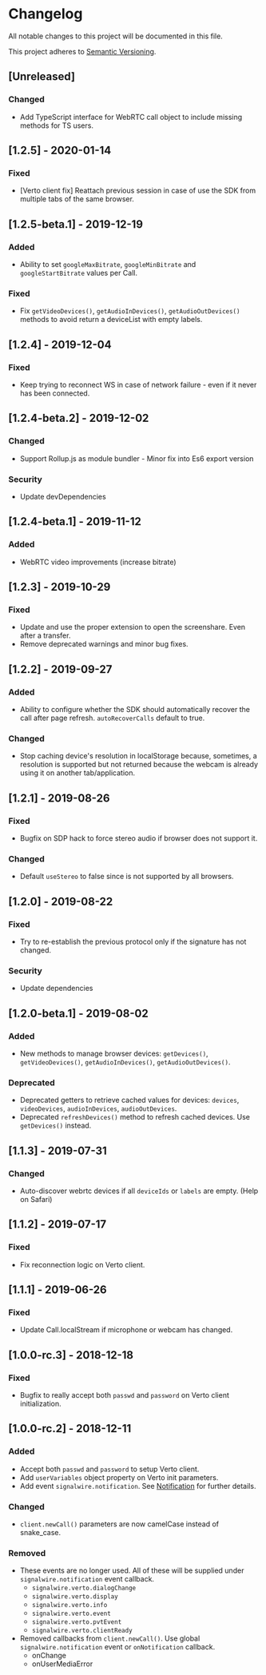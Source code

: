 # Changelog
All notable changes to this project will be documented in this file.

This project adheres to [Semantic Versioning](https://semver.org/spec/v2.0.0.html).

## [Unreleased]
### Changed
- Add TypeScript interface for WebRTC call object to include missing methods for TS users.

## [1.2.5] - 2020-01-14
### Fixed
- [Verto client fix] Reattach previous session in case of use the SDK from multiple tabs of the same browser.

## [1.2.5-beta.1] - 2019-12-19
### Added
- Ability to set `googleMaxBitrate`, `googleMinBitrate` and `googleStartBitrate` values per Call.

### Fixed
- Fix `getVideoDevices()`, `getAudioInDevices()`, `getAudioOutDevices()` methods to avoid return a deviceList with empty labels.

## [1.2.4] - 2019-12-04
### Fixed
- Keep trying to reconnect WS in case of network failure - even if it never has been connected.

## [1.2.4-beta.2] - 2019-12-02
### Changed
- Support Rollup.js as module bundler - Minor fix into Es6 export version

### Security
- Update devDependencies

## [1.2.4-beta.1] - 2019-11-12
### Added
- WebRTC video improvements (increase bitrate)

## [1.2.3] - 2019-10-29
### Fixed
- Update and use the proper extension to open the screenshare. Even after a transfer.
- Remove deprecated warnings and minor bug fixes.

## [1.2.2] - 2019-09-27
### Added
- Ability to configure whether the SDK should automatically recover the call after page refresh. `autoRecoverCalls` default to true.
### Changed
- Stop caching device's resolution in localStorage because, sometimes, a resolution is supported but not returned because the webcam is already using it on another tab/application.

## [1.2.1] - 2019-08-26
### Fixed
- Bugfix on SDP hack to force stereo audio if browser does not support it.
### Changed
- Default `useStereo` to false since is not supported by all browsers.

## [1.2.0] - 2019-08-22
### Fixed
- Try to re-establish the previous protocol only if the signature has not changed.
### Security
- Update dependencies

## [1.2.0-beta.1] - 2019-08-02
### Added
- New methods to manage browser devices: `getDevices()`, `getVideoDevices()`, `getAudioInDevices()`, `getAudioOutDevices()`.
### Deprecated
- Deprecated getters to retrieve cached values for devices: `devices`, `videoDevices`, `audioInDevices`, `audioOutDevices`.
- Deprecated `refreshDevices()` method to refresh cached devices. Use `getDevices()` instead.

## [1.1.3] - 2019-07-31
### Changed
- Auto-discover webrtc devices if all `deviceIds` or `labels` are empty. (Help on Safari)

## [1.1.2] - 2019-07-17
### Fixed
- Fix reconnection logic on Verto client.

## [1.1.1] - 2019-06-26
### Fixed
- Update Call.localStream if microphone or webcam has changed.

## [1.0.0-rc.3] - 2018-12-18
### Fixed
- Bugfix to really accept both `passwd` and `password` on Verto client initialization.

## [1.0.0-rc.2] - 2018-12-11
### Added
- Accept both `passwd` and `password` to setup Verto client.
- Add `userVariables` object property on Verto init parameters.
- Add event `signalwire.notification`. See [Notification](https://github.com/signalwire/signalwire-client-js/wiki/Notification) for further details.
### Changed
- `client.newCall()` parameters are now camelCase instead of snake_case.
### Removed
- These events are no longer used. All of these will be supplied under `signalwire.notification` event callback.
  - `signalwire.verto.dialogChange`
  - `signalwire.verto.display`
  - `signalwire.verto.info`
  - `signalwire.verto.event`
  - `signalwire.verto.pvtEvent`
  - `signalwire.verto.clientReady`
- Removed callbacks from `client.newCall()`. Use global `signalwire.notification` event or `onNotification` callback.
  - onChange
  - onUserMediaError

<!---
### Added
### Changed
### Removed
### Fixed
### Security
-->

